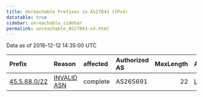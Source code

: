 ```yaml
---
title: Unreachable Prefixes in AS27843 (IPv4)
datatable: true
sidebar: unreachable_sidebar
permalink: unreachable_AS27843-v4.html
---
```


Data as of 2018-12-12 14:35:00 UTC


<div class="datatable-begin"></div>

| Prefix                                             | Reason                                                                                              | affected   | Authorized AS   |   MaxLength | Anchor                                         |   unreachable /24s |
|:---------------------------------------------------|:----------------------------------------------------------------------------------------------------|:-----------|:----------------|------------:|:-----------------------------------------------|-------------------:|
| [45.5.68.0/22](https://stat.ripe.net/45.5.68.0/22) | [INVALID ASN](https://rpki-validator.ripe.net/announcement-preview?asn=AS27843&prefix=45.5.68.0/22) | complete   | AS265691        |          22 | [LACNIC](unreachable_LACNIC_RPKI_Root-v4.html) |                  4 |

<div class="datatable-end"></div>